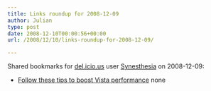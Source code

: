 ```yaml
---
title: Links roundup for 2008-12-09
author: Julian
type: post
date: 2008-12-10T00:00:56+00:00
url: /2008/12/10/links-roundup-for-2008-12-09/

---
```

Shared bookmarks for [del.icio.us][1] user [Synesthesia][2] on 2008-12-09:

  * [Follow these tips to boost Vista performance][3] 
    none</li> </ul>

 [1]: https://del.icio.us/
 [2]: https://del.icio.us/synesthesia
 [3]: https://articles.techrepublic.com.com/2415-10877_11-91600.html